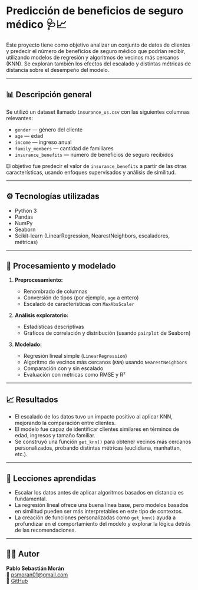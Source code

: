 # Predicción de beneficios de seguro médico 🩺📈

Este proyecto tiene como objetivo analizar un conjunto de datos de clientes y predecir el número de beneficios de seguro médico que podrían recibir, utilizando modelos de regresión y algoritmos de vecinos más cercanos (KNN). Se exploran también los efectos del escalado y distintas métricas de distancia sobre el desempeño del modelo.

---

## 📊 Descripción general

Se utilizó un dataset llamado `insurance_us.csv` con las siguientes columnas relevantes:

- `gender` — género del cliente
- `age` — edad
- `income` — ingreso anual
- `family_members` — cantidad de familiares
- `insurance_benefits` — número de beneficios de seguro recibidos

El objetivo fue predecir el valor de `insurance_benefits` a partir de las otras características, usando enfoques supervisados y análisis de similitud.

---

## ⚙️ Tecnologías utilizadas

- Python 3
- Pandas
- NumPy
- Seaborn
- Scikit-learn (LinearRegression, NearestNeighbors, escaladores, métricas)

---

## 🧪 Procesamiento y modelado

1. **Preprocesamiento:**
   - Renombrado de columnas
   - Conversión de tipos (por ejemplo, `age` a entero)
   - Escalado de características con `MaxAbsScaler`

2. **Análisis exploratorio:**
   - Estadísticas descriptivas
   - Gráficos de correlación y distribución (usando `pairplot` de Seaborn)

3. **Modelado:**
   - Regresión lineal simple (`LinearRegression`)
   - Algoritmo de vecinos más cercanos (`KNN`) usando `NearestNeighbors`
   - Comparación con y sin escalado
   - Evaluación con métricas como RMSE y R²

---

## 📈 Resultados

- El escalado de los datos tuvo un impacto positivo al aplicar KNN, mejorando la comparación entre clientes.
- El modelo fue capaz de identificar clientes similares en términos de edad, ingresos y tamaño familiar.
- Se construyó una función `get_knn()` para obtener vecinos más cercanos personalizados, probando distintas métricas (euclidiana, manhattan, etc.).

---

## 🧠 Lecciones aprendidas

- Escalar los datos antes de aplicar algoritmos basados en distancia es fundamental.
- La regresión lineal ofrece una buena línea base, pero modelos basados en similitud pueden ser más interpretables en este tipo de contextos.
- La creación de funciones personalizadas como `get_knn()` ayuda a profundizar en el comportamiento del modelo y explorar la lógica detrás de las recomendaciones.

---

## 👨‍💻 Autor

**Pablo Sebastián Morán**  
📧 psmoran01@gmail.com  
🔗 [GitHub](https://github.com/PSMORAN01)  
